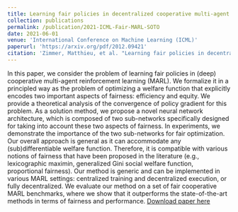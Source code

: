 ```yaml
---
title: Learning fair policies in decentralized cooperative multi-agent reinforcement learning
collection: publications
permalink: /publication/2021-ICML-Fair-MARL-SOTO
date: 2021-06-01
venue: 'International Conference on Machine Learning (ICML)'
paperurl: 'https://arxiv.org/pdf/2012.09421'
citation: 'Zimmer, Matthieu, et al. "Learning fair policies in decentralized cooperative multi-agent reinforcement learning." International Conference on Machine Learning. PMLR, 2021.'
---
```


In this paper, we consider the problem of learning fair policies in (deep) cooperative multi-agent reinforcement learning (MARL). We formalize it in a principled way as the problem of optimizing a welfare function that explicitly encodes two important aspects of fairness: efficiency and equity. We provide a theoretical analysis of the convergence of policy gradient for this problem. As a solution method, we propose a novel neural network architecture, which is composed of two sub-networks specifically designed for taking into account these two aspects of fairness. In experiments, we demonstrate the importance of the two sub-networks for fair optimization. Our overall approach is general as it can accommodate any (sub)differentiable welfare function. Therefore, it is compatible with various notions of fairness that have been proposed in the literature (e.g., lexicographic maximin, generalized Gini social welfare function, proportional fairness). Our method is generic and can be implemented in various MARL settings: centralized training and decentralized execution, or fully decentralized. We evaluate our method on a set of fair cooperative MARL benchmarks, where we show that it outperforms the state-of-the-art methods in terms of fairness and performance. [Download paper here](https://arxiv.org/pdf/2012.09421)